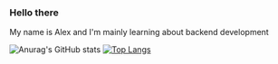 ### Hello there
My name is Alex and I'm mainly learning about backend development 
<br/>


![Anurag's GitHub stats](https://github-readme-stats.vercel.app/api?username=Prothyte&count_private=true&theme=tokyonight)
[![Top Langs](https://github-readme-stats.vercel.app/api/top-langs/?username=Prothyte&layout=compact&count_private=true&theme=tokyonight)](https://github.com/anuraghazra/github-readme-stats)



